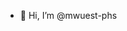- 👋 Hi, I’m @mwuest-phs

<!---
mwuest-phs/mwuest-phs is a ✨ special ✨ repository because its `README.md` (this file) appears on your GitHub profile.
You can click the Preview link to take a look at your changes.
--->
